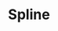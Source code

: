 ---
title: "Spline"
publishedAt: 2024-09-29
description: "A design tool for creating 3D web experiences."
slug: "spline"
url: "https://spline.design/"
---